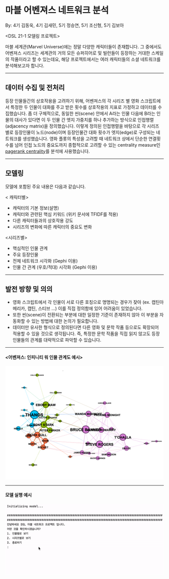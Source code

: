# 마블 어벤져스 네트워크 분석

By: 4기 김동욱, 4기 김새민, 5기 정승연, 5기 조신형, 5기 김보아

<DSL 21-1 모델링 프로젝트>


마블 세계관(Marvel Universe)에는 정말 다양한 캐릭터들이 존재합니다. 그 중에서도 어벤져스 시리즈는 세계관의 거의 모든 슈퍼히어로 및 빌런들이 등장하는 거대한 스케일의 작품이라고 할 수 있는데요, 해당 프로젝트에서는 여러 캐릭터들의 소셜 네트워크를 분석해보고자 합니다. 

---------------

## 데이터 수집 및 전처리

등장 인물들간의 상호작용을 고려하기 위해, 어벤져스의 각 시리즈 별 영화 스크립트에서 특정한 두 인물이 대화를 주고 받은 횟수를 상호작용의 지표로 가정하고 데이터를 수집했습니다. 좀 더 구체적으로, 동일한 씬(scene) 안에서 A라는 인물 다음에 B라는 인물의 대사가 있다면 이 두 인물 간 엣지 가중치를 하나 추가하는 방식으로 인접행렬 (adjacency matrix)을 정의했습니다. 이렇게 정의된 인접행렬을 바탕으로 각 시리즈 별로 등장인물이 노드(node)이며 등장인물간 대화 횟수가 엣지(edge)로 구성되는 네트워크를 생성했습니다. 영화 플롯의 특성을 고려할 때 네트워크 상에서 단순한 연결횟수를 넘어 인접 노드의 중요도까지 종합적으로 고려할 수 있는 centrality measure인 [pagerank centrality](https://ko.wikipedia.org/wiki/%ED%8E%98%EC%9D%B4%EC%A7%80%EB%9E%AD%ED%81%AC)를 분석에 사용했습니다. 

---------------

## 모델링

모델에 포함된 주요 내용은 다음과 같습니다.

< 캐릭터별>
- 캐릭터의 기본 정보(설명)
- 캐릭터와 관련된 핵심 키워드 (위키 문서에 TFIDF를 적용)
- 다른 캐릭터들과의 상호작용 강도
- 시리즈의 변화에 따른 캐릭터의 중요도 변화

<시리즈별>
- 핵심적인 인물 관계 
- 주요 등장인물
- 전체 네트워크 시각화 (Gephi 이용)
- 인물 간 관계 (우호/적대) 시각화 (Gephi 이용)


---------------

## 발전 방향 및 의의

- 영화 스크립트에서 각 인물이 서로 다른 호칭으로 명명되는 경우가 잦아 (ex. 캡틴아메리카, 캡틴, 스티브 ...) 이를 직접 정의함에 있어 어려움이 있었습니다.
- 또한 씬(scene)이 전환되는 부분에 대한 일정한 기준이 존재하지 않아 이 부분을 자동화할 수 있는 방법에 대한 논의가 필요합니다.
- 데이터만 유사한 형식으로 정의된다면 다른 영화 및 문학 작품 등으로도 확장되어 적용할 수 있을 것으로 생각됩니다. 즉, 특정한 문학 작품을 직접 읽지 않고도 등장 인물들의 관계를 대략적으로 파악할 수 있습니다.


---------------
#### <어벤져스: 인피니티 워 인물 관계도 예시>

![Image](infinitywar.png)


---------------

#### 모델 실행 예시

![Sample](example.gif)
